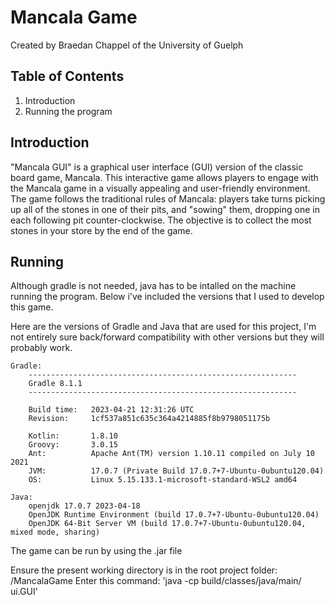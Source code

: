 # Mancala Game

Created by Braedan Chappel of the University of Guelph

## Table of Contents
1. Introduction
2. Running the program

## Introduction

"Mancala GUI" is a graphical user interface (GUI) version of the classic board game, Mancala. 
This interactive game allows players to engage with the Mancala game in a visually appealing and user-friendly environment. 
The game follows the traditional rules of Mancala: players take turns picking up all of the stones in one of their pits, and "sowing" them, 
dropping one in each following pit counter-clockwise. The objective is to collect the most stones in your store by the end of the game.

## Running

Although gradle is not needed, java has to be intalled on the machine running the program. Below i've included the versions that I used to develop this game.

Here are the versions of Gradle and Java that are used for this project, I'm not entirely sure back/forward compatibility with other versions but they will probably work.

    Gradle: 
        ------------------------------------------------------------
        Gradle 8.1.1
        ------------------------------------------------------------

        Build time:   2023-04-21 12:31:26 UTC
        Revision:     1cf537a851c635c364a4214885f8b9798051175b

        Kotlin:       1.8.10
        Groovy:       3.0.15
        Ant:          Apache Ant(TM) version 1.10.11 compiled on July 10 2021
        JVM:          17.0.7 (Private Build 17.0.7+7-Ubuntu-0ubuntu120.04)
        OS:           Linux 5.15.133.1-microsoft-standard-WSL2 amd64

    Java:
        openjdk 17.0.7 2023-04-18
        OpenJDK Runtime Environment (build 17.0.7+7-Ubuntu-0ubuntu120.04)
        OpenJDK 64-Bit Server VM (build 17.0.7+7-Ubuntu-0ubuntu120.04, mixed mode, sharing)


The game can be run by using the .jar file

Ensure the present working directory is in the root project folder: /MancalaGame
Enter this command: 'java -cp build/classes/java/main/ ui.GUI'







